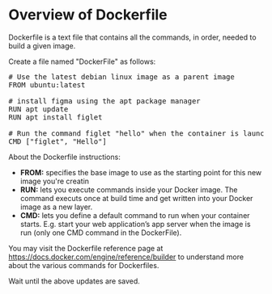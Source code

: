 # Overview of Dockerfile
Dockerfile is a text file that contains all the commands, in order, needed to build a given image. 

Create a file named "DockerFile" as follows:

<pre class="file" data-filename="Dockerfile" data-target="replace">
# Use the latest debian linux image as a parent image
FROM ubuntu:latest

# install figma using the apt package manager
RUN apt update 
RUN apt install figlet

# Run the command figlet "hello" when the container is launched
CMD ["figlet", "Hello"]
</pre>

About the Dockerfile instructions:
* **FROM:** specifies the base image to use as the starting point for this new image you're creatin
* **RUN:** lets you execute commands inside  your Docker image. The command executs once at build time and get written into your Docker image as a new layer.
* **CMD:** lets you define a default command to run when your container starts. E.g. start your web application’s app server when the image is run (only one CMD command in the DockerFile).

You may visit the Dockerfile reference page at https://docs.docker.com/engine/reference/builder to understand more about the various commands for Dockerfiles.

Wait until the above updates are saved. 
